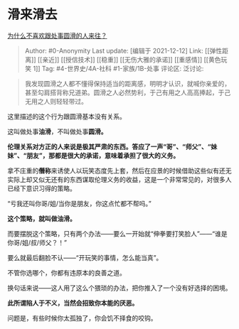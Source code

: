# 滑来滑去
[为什么不喜欢跟处事圆滑的人来往？](https://www.zhihu.com/question/488583150/answer/2267771807)

> Author: #0-Anonymity
> Last update: [编辑于 2021-12-12]
> Link: [[弹性距离]] [[亲近]] [[授信技术]] [[稳重]] [[无伤大雅的承诺]] [[重感情]] [[黄色玩笑 1]]
> Tag: #4-世界史/4A-社科 #1-家族/1B-处事
> 评论区:
> 泛讨论:

> 我发现圆滑之人都不懂得保持适当的距离感，明明才认识，就喊你亲爱的，甚至勾肩搭背称兄道弟。圆滑之人必然势利，于己有用之人高高捧起，于己无用之人则轻轻带过。

这里描述的这个行为跟圆滑基本没有关系。

这叫做处事**油滑**，不叫做处事**圆滑。**

**伦理关系对方正的人来说是极其严肃的东西。答应了一声“哥”、“师父”、“妹妹”、“朋友”，那都是很大的承诺，意味着承担了很大的义务。**

拿不庄重的**僭称**来诱使人以玩笑态度先上套，然后在应景的时候借助这些似有还无实际上却又似无还有的东西谋取伦理义务的收益，这是一个非常常见的，对很多人已经下意识习得的策略。

“亏我还叫你哥/姐/当你是朋友，你这点忙都不帮吗。”

**这个策略，就叫做油滑。**

而要摆脱这个策略，只有两个办法——要么一开始就“伸拳要打笑脸人”——“谁是你哥/姐/叔/师父？！”

要么就最后翻脸不认——“开玩笑的事情，怎么能当真”。

不管你选哪个，你都有违原本的良善之道。

换句话来说——这人用了这么个猥琐的办法，把你推入了一个没有好选择的困境。

**此所谓陷人于不义，当然会招致你本能的厌恶。**

问题是，有些时候你太孤独了，你会饥不择食的咬钩。
